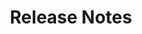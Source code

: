 ---
title: "Release Notes"
weight: 10
type: docs
description: >
    Trustgrid Release Notes
menu:
    main: 
        weight: 100

---